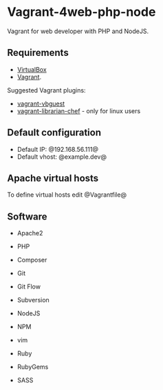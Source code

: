# Vagrant-4web-php-node

Vagrant for web developer with PHP and NodeJS.

## Requirements

* [VirtualBox](http://www.virtualbox.org/)
* [Vagrant](http://www.vagrantup.com/).

Suggested Vagrant plugins:

* [vagrant-vbguest](https://github.com/dotless-de/vagrant-vbguest)
* [vagrant-librarian-chef](https://github.com/jimmycuadra/vagrant-librarian-chef) - only for linux users

## Default configuration

* Default IP: @192.168.56.111@
* Default vhost: @example.dev@

## Apache virtual hosts

To define virtual hosts edit @Vagrantfile@

## Software

* Apache2
* PHP
* Composer

* Git
* Git Flow
* Subversion

* NodeJS
* NPM

* vim

* Ruby
* RubyGems
* SASS
